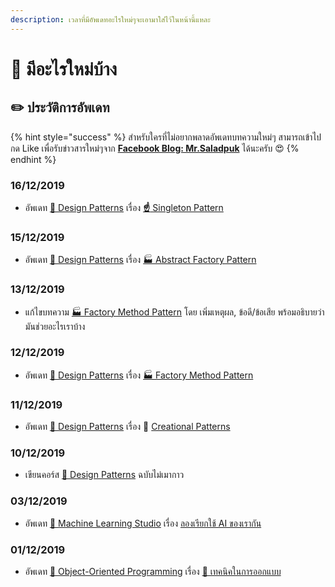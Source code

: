 ```yaml
---
description: เวลาที่มีอัพเดทอะไรใหม่ๆจะเอามาใส่ไว้ในหน้านี้แหละ
---
```


# 📰 มีอะไรใหม่บ้าง

## ✏️ ประวัติการอัพเดท

{% hint style="success" %}
สำหรับใครที่ไม่อยากพลาดอัพเดทบทความใหม่ๆ สามารถเข้าไปกด Like เพื่อรับข่าวสารใหม่ๆจาก [**Facebook Blog: Mr.Saladpuk**](https://www.facebook.com/mr.saladpuk) ได้นะครับ 😍
{% endhint %}

### 16/12/2019

* อัพเดท [👦 Design Patterns](https://saladpuk.gitbook.io/learn/beginner-1/design-patterns) เรื่อง [**☝️** Singleton Pattern](https://saladpuk.gitbook.io/learn/beginner-1/design-patterns/creational/singleton-pattern)

### 15/12/2019

* อัพเดท [👦 Design Patterns](https://saladpuk.gitbook.io/learn/beginner-1/design-patterns) เรื่อง [🏭 Abstract Factory Pattern](https://saladpuk.gitbook.io/learn/beginner-1/design-patterns/creational/abstract-factory-pattern)

### 13/12/2019

* แก้ไขบทความ [🏭 Factory Method Pattern](https://saladpuk.gitbook.io/learn/beginner-1/design-patterns/creational/factory-method-pattern) โดย เพิ่มเหตุผล, ข้อดี/ข้อเสีย พร้อมอธิบายว่ามันช่วยอะไรเราบ้าง

### 12/12/2019

* อัพเดท [👦 Design Patterns](https://saladpuk.gitbook.io/learn/beginner-1/design-patterns) เรื่อง [🏭 Factory Method Pattern](https://saladpuk.gitbook.io/learn/beginner-1/design-patterns/creational/factory-method-pattern)

### 11/12/2019

* อัพเดท [👦 Design Patterns](https://saladpuk.gitbook.io/learn/beginner-1/design-patterns) เรื่อง 🤰 [Creational Patterns](https://saladpuk.gitbook.io/learn/beginner-1/design-patterns/creational)

### 10/12/2019

* เขียนคอร์ส [👦 Design Patterns](https://saladpuk.gitbook.io/learn/beginner-1/design-patterns) ฉบับไม่เมากาว

### 03/12/2019

* อัพเดท [👶 Machine Learning Studio](https://saladpuk.gitbook.io/learn/cloud/machine-learning-studio) เรื่อง [ลองเรียกใช้ AI ของเรากัน](https://saladpuk.gitbook.io/learn/cloud/machine-learning-studio/call-your-api)

### 01/12/2019

* อัพเดท [👶 Object-Oriented Programming](https://saladpuk.gitbook.io/learn/beginner-1/oop) เรื่อง [🥰 เทคนิคในการออกแบบ](https://saladpuk.gitbook.io/learn/beginner-1/oop/tips)

